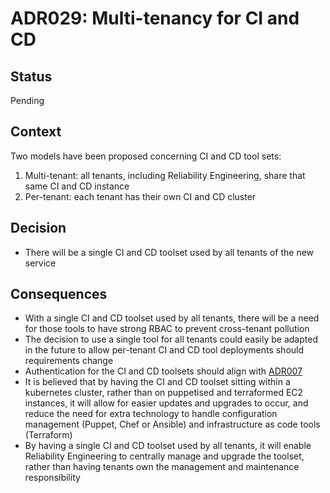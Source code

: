 # ADR029: Multi-tenancy for CI and CD

## Status

Pending

## Context

Two models have been proposed concerning CI and CD tool sets:

1. Multi-tenant: all tenants, including Reliability Engineering, share that same CI and CD instance
2. Per-tenant: each tenant has their own CI and CD cluster

## Decision

- There will be a single CI and CD toolset used by all tenants of the new service

## Consequences

- With a single CI and CD toolset used by all tenants, there will be a need for those tools to have strong RBAC to prevent cross-tenant pollution
- The decision to use a single tool for all tenants could easily be adapted in the future to allow per-tenant CI and CD tool deployments should requirements change
- Authentication for the CI and CD toolsets should align with [ADR007](https://github.com/alphagov/gsp-team-manual/blob/master/adr/ADR007-identity-provider.md)
- It is believed that by having the CI and CD toolset sitting within a kubernetes cluster, rather than on puppetised and terraformed EC2 instances, it will allow for easier updates and upgrades to occur, and reduce the need for extra technology to handle configuration management (Puppet, Chef or Ansible) and infrastructure as code tools (Terraform)
- By having a single CI and CD toolset used by all tenants, it will enable Reliability Engineering to centrally manage and upgrade the toolset, rather than having tenants own the management and maintenance responsibility
